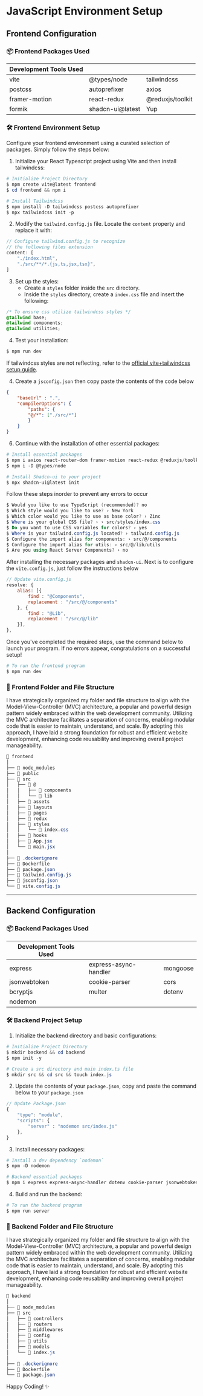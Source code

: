 # JavaScript Environment Setup

## Frontend Configuration

### 📦 Frontend Packages Used

| Development Tools Used | | |
|------------------------|-|-|
| vite | @types/node | tailwindcss |
| postcss | autoprefixer | axios |
| framer-motion | react-redux | @reduxjs/toolkit | 
| formik | shadcn-ui@latest | Yup |

### 🛠 Frontend Environment Setup

Configure your frontend environment using a curated selection of packages. Simply follow the steps below:

1. Initialize your React Typescript project using Vite and then install tailwindcss:
```powershell
# Initialize Project Directory
$ npm create vite@latest frontend
$ cd frontend && npm i

# Install Tailwindcss
$ npm install -D tailwindcss postcss autoprefixer
$ npx tailwindcss init -p
```
2. Modify the `tailwind.config.js` file. Locate the `content` property and replace it with:
```js
// Configure tailwind.config.js to recognize 
// the following files extension
content: [
    "./index.html",
    "./src/**/*.{js,ts,jsx,tsx}",
]
```
3. Set up the styles:
   - Create a `styles` folder inside the `src` directory.
   - Inside the `styles` directory, create a `index.css` file and insert the following:
```css
/* To ensure css utilize tailwindcss styles */
@tailwind base;
@tailwind components;
@tailwind utilities;
```
4. Test your installation:
```powershell 
$ npm run dev
```
If tailwindcss styles are not reflecting, refer to the [official vite+tailwindcss setup guide](https://tailwindcss.com/docs/guides/vite).

4. Create a `jsconfig.json` then copy paste the contents of the code below

```json
{
    "baseUrl" : ".",
    "compilerOptions": {
        "paths": {
        "@/*": ["./src/*"]
        }
    }
}
```

6. Continue with the installation of other essential packages:
```powershell
# Install essential packages
$ npm i axios react-router-dom framer-motion react-redux @reduxjs/toolkit
$ npm i -D @types/node

# Install Shadcn-ui to your project
$ npx shadcn-ui@latest init
```

Follow these steps inorder to prevent any errors to occur
```powershell
$ Would you like to use TypeScript (recommended)? no
$ Which style would you like to use? › New York
$ Which color would you like to use as base color? › Zinc
$ Where is your global CSS file? › › src/styles/index.css
$ Do you want to use CSS variables for colors? › yes
$ Where is your tailwind.config.js located? › tailwind.config.js
$ Configure the import alias for components: › src/@/components
$ Configure the import alias for utils: › src/@/lib/utils
$ Are you using React Server Components? › no
```

After installing the necessary packages and `shadcn-ui`. Next is to configure the `vite.config.js`, just follow the instructions below

```JavaScript
// Update vite.config.js
resolve: {
    alias: [{
        find : "@Components",
        replacement : "/src/@/components"
    }, {
        find : "@Lib",
        replacement : "/src/@/lib"
    }],
},
```

Once you've completed the required steps, use the command below to launch your program. If no errors appear, congratulations on a successful setup!

```powershell
# To run the frontend program
$ npm run dev
```


### 📂 Frontend Folder and File Structure

I have strategically organized my folder and file structure to align with the Model-View-Controller (MVC) architecture, a popular and powerful design pattern widely embraced within the web development community. Utilizing the MVC architecture facilitates a separation of concerns, enabling modular code that is easier to maintain, understand, and scale. By adopting this approach, I have laid a strong foundation for robust and efficient website development, enhancing code reusability and improving overall project manageability.

```powershell
📂 frontend
│
├── 📂 node_modules
├── 📂 public 
├── 📂 src
│   ├── 📂 @
│   │   ├── 📂 components
│   │   └── 📂 lib
│   ├── 📂 assets
│   ├── 📂 layouts
│   ├── 📂 pages
│   ├── 📂 redux
│   ├── 📂 styles
│   │   └── 📄 index.css
│   ├── 📂 hooks
│   ├── 📄 App.jsx
│   └── 📄 main.jsx
│
├── 📄 .dockerignore
├── 📄 Dockerfile
├── 📄 package.json
├── 📄 tailwind.config.js
├── 📄 jsconfig.json
└── 📄 vite.config.js
```

---

## Backend Configuration

### 📦 Backend Packages Used

| Development Tools Used | | |
|------------------------|-|-|
| express | express-async-handler | mongoose |
| jsonwebtoken | cookie-parser | cors |
| bcryptjs | multer | dotenv | 
| nodemon | | |

### 🛠 Backend Project Setup

1. Initialize the backend directory and basic configurations:
```powershell
# Initialize Project Directory
$ mkdir backend && cd backend
$ npm init -y

# Create a src directory and main index.ts file
$ mkdir src && cd src && touch index.js
```
2. Update the contents of your `package.json`, copy and paste the command below to your `package.json`
```JavaScript
// Update Package.json
{
    "type": "module",
    "scripts": {
        "server" : "nodemon src/index.js"
    },
}
```

3. Install necessary packages:
```powershell
# Install a dev dependency `nodemon`
$ npm -D nodemon 

# Backend essential packages
$ npm i express express-async-handler dotenv cookie-parser jsonwebtoken bcryptjs mongoose cors multer 
```
4. Build and run the backend:
```powershell
# To run the backend program
$ npm run server
```

### 📂 Backend Folder and File Structure

I have strategically organized my folder and file structure to align with the Model-View-Controller (MVC) architecture, a popular and powerful design pattern widely embraced within the web development community. Utilizing the MVC architecture facilitates a separation of concerns, enabling modular code that is easier to maintain, understand, and scale. By adopting this approach, I have laid a strong foundation for robust and efficient website development, enhancing code reusability and improving overall project manageability.

```powershell
📂 backend
│
├── 📂 node_modules
├── 📂 src
│   ├── 📂 controllers
│   ├── 📂 routers
│   ├── 📂 middlewares
│   ├── 📂 config
│   ├── 📂 utils
│   ├── 📂 models
│   └── 📄 index.js
│
├── 📄 .dockerignore
├── 📄 Dockerfile
└── 📄 package.json
```

Happy Coding! ✨